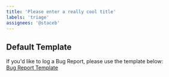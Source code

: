 ```yaml
---
title: 'Please enter a really cool title'
labels: 'triage'
assignees: '@staceb'
---
```


## Default Template 

If you'd like to log a Bug Report, please use the template below:        
[Bug Report Template](?expand=1&template=bug.md)
